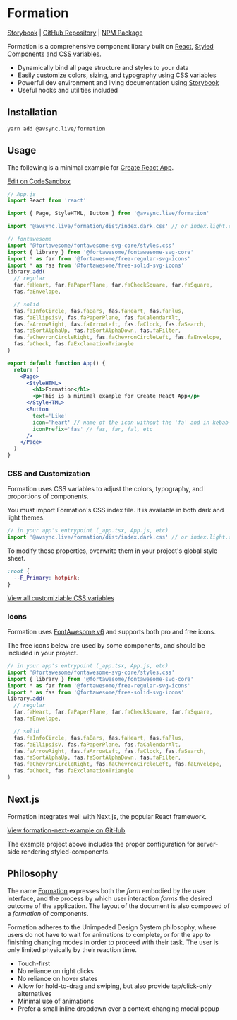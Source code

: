 # Formation

[Storybook](https://avsync-live.github.io/formation) |
[GitHub Repository](https://github.com/AVsync-LIVE/formation) |
[NPM Package](https://www.npmjs.com/package/@avsync.live/formation)

Formation is a comprehensive component library built on [React](https://reactjs.org/docs/getting-started.html), 
[Styled Components](https://styled-components.com/docs) and [CSS variables](https://developer.mozilla.org/en-US/docs/Web/CSS/Using_CSS_custom_properties).

 - Dynamically bind all page structure and styles to your data
 - Easily customize colors, sizing, and typography using CSS variables
 - Powerful dev environment and living documentation using [Storybook](https://avsync-live.github.io/formation) 
 - Useful hooks and utilities included

## Installation

```shell
yarn add @avsync.live/formation
```

## Usage

The following is a minimal example for [Create React App](https://create-react-app.dev/docs/getting-started).

[Edit on CodeSandbox](https://codesandbox.io/s/formation-minimal-example-xmir9o)

```jsx
// App.js
import React from 'react'

import { Page, StyleHTML, Button } from '@avsync.live/formation'

import '@avsync.live/formation/dist/index.dark.css' // or index.light.css

// fontawesome
import '@fortawesome/fontawesome-svg-core/styles.css'
import { library } from '@fortawesome/fontawesome-svg-core'
import * as far from '@fortawesome/free-regular-svg-icons'
import * as fas from '@fortawesome/free-solid-svg-icons'
library.add(
  // regular
  far.faHeart, far.faPaperPlane, far.faCheckSquare, far.faSquare,
  fas.faEnvelope,

  // solid
  fas.faInfoCircle, fas.faBars, fas.faHeart, fas.faPlus,
  fas.faEllipsisV, fas.faPaperPlane, fas.faCalendarAlt,
  fas.faArrowRight, fas.faArrowLeft, fas.faClock, fas.faSearch,
  fas.faSortAlphaUp, fas.faSortAlphaDown, fas.faFilter,
  fas.faChevronCircleRight, fas.faChevronCircleLeft, fas.faEnvelope,
  fas.faCheck, fas.faExclamationTriangle
)

export default function App() {
  return (
    <Page>
      <StyleHTML>
        <h1>Formation</h1>
        <p>This is a minimal example for Create React App</p>
      </StyleHTML>
      <Button
        text='Like'
        icon='heart' // name of the icon without the 'fa' and in kebab-case
        iconPrefix='fas' // fas, far, fal, etc
      />
    </Page>
  )
}

```

### CSS and Customization

Formation uses CSS variables to adjust the colors, typography, and proportions of components.

You must import Formation's CSS index file. It is available in both dark and light themes.

```jsx
// in your app's entrypoint (_app.tsx, App.js, etc)
import '@avsync.live/formation/dist/index.dark.css' // or index.light.css
```

To modify these properties, overwrite them in your project's global style sheet.

```css
:root {
  --F_Primary: hotpink;
}
```

[View all customiziable CSS variables](https://avsync-live.github.io/formation/?path=/story/theme--theme)

### Icons
Formation uses [FontAwesome v6](https://fontawesome.com/v6/search?m=free) and supports both pro and free icons.

The free icons below are used by some components, and should be included in your project.

```jsx
// in your app's entrypoint (_app.tsx, App.js, etc)
import '@fortawesome/fontawesome-svg-core/styles.css'
import { library } from '@fortawesome/fontawesome-svg-core'
import * as far from '@fortawesome/free-regular-svg-icons'
import * as fas from '@fortawesome/free-solid-svg-icons'
library.add(
  // regular
  far.faHeart, far.faPaperPlane, far.faCheckSquare, far.faSquare,
  fas.faEnvelope,

  // solid
  fas.faInfoCircle, fas.faBars, fas.faHeart, fas.faPlus,
  fas.faEllipsisV, fas.faPaperPlane, fas.faCalendarAlt,
  fas.faArrowRight, fas.faArrowLeft, fas.faClock, fas.faSearch,
  fas.faSortAlphaUp, fas.faSortAlphaDown, fas.faFilter,
  fas.faChevronCircleRight, fas.faChevronCircleLeft, fas.faEnvelope,
  fas.faCheck, fas.faExclamationTriangle
)

```

## Next.js

Formation integrates well with Next.js, the popular React framework. 

[View formation-next-example on GitHub](https://github.com/AVsync-LIVE/formation-next-example)

The example project above includes the proper configuration for server-side rendering styled-components.

## Philosophy

The name [Formation](https://www.etymonline.com/word/formation) expresses both the *form* embodied by the user interface, and the process by which user interaction *forms* the desired outcome of the application. The layout of the document is also composed of a *formation* of components.

Formation adheres to the Unimpeded Design System philosophy, where users do not have to wait for animations to complete, or for the app to finishing changing modes in order to proceed with their task. The user is only limited physically by their reaction time.

 - Touch-first
 - No reliance on right clicks
 - No reliance on hover states
 - Allow for hold-to-drag and swiping, but also provide tap/click-only alternatives
 - Minimal use of animations
 - Prefer a small inline dropdown over a context-changing modal popup